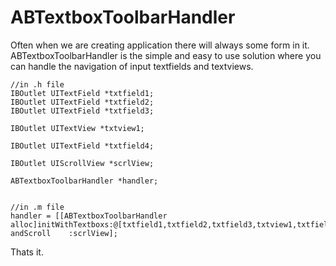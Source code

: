 # ABTextboxToolbarHandler
Often when we are creating application there will always some form in it. 
ABTextboxToolbarHandler is the simple and easy to use solution where you can handle the navigation of 
input textfields and textviews.


	//in .h file
	IBOutlet UITextField *txtfield1;
	IBOutlet UITextField *txtfield2;
	IBOutlet UITextField *txtfield3;
	
	IBOutlet UITextView *txtview1;
	
	IBOutlet UITextField *txtfield4;
	
	IBOutlet UIScrollView *scrlView;
	
	ABTextboxToolbarHandler *handler;


	//in .m file
	handler = [[ABTextboxToolbarHandler alloc]initWithTextboxs:@[txtfield1,txtfield2,txtfield3,txtview1,txtfield4] andScroll	:scrlView];
	
	
Thats it.
